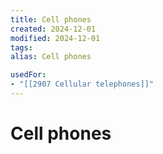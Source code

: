 ```yaml
---
title: Cell phones
created: 2024-12-01
modified: 2024-12-01
tags: 
alias: Cell phones

usedFor:
- "[[2907 Cellular telephones]]"
---
```

# Cell phones
